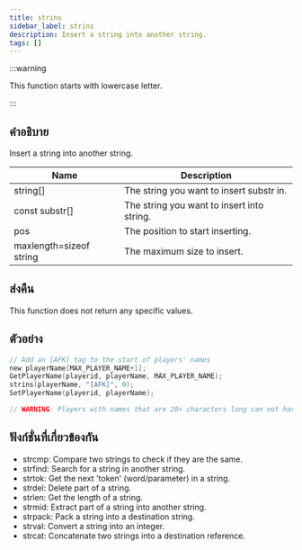 ```yaml
---
title: strins
sidebar_label: strins
description: Insert a string into another string.
tags: []
---
```


:::warning

This function starts with lowercase letter.

:::

## คำอธิบาย

Insert a string into another string.

| Name                    | Description                                |
| ----------------------- | ------------------------------------------ |
| string[]                | The string you want to insert substr in.   |
| const substr[]          | The string you want to insert into string. |
| pos                     | The position to start inserting.           |
| maxlength=sizeof string | The maximum size to insert.                |

## ส่งคืน

This function does not return any specific values.

## ตัวอย่าง

```c
// Add an [AFK] tag to the start of players' names
new playerName[MAX_PLAYER_NAME+1];
GetPlayerName(playerid, playerName, MAX_PLAYER_NAME);
strins(playerName, "[AFK]", 0);
SetPlayerName(playerid, playerName);

// WARNING: Players with names that are 20+ characters long can not have an [AFK] tag, as that would make their name 25 characters long and the limit is 24.
```

## ฟังก์ชั่นที่เกี่ยวข้องกัน

- strcmp: Compare two strings to check if they are the same.
- strfind: Search for a string in another string.
- strtok: Get the next 'token' (word/parameter) in a string.
- strdel: Delete part of a string.
- strlen: Get the length of a string.
- strmid: Extract part of a string into another string.
- strpack: Pack a string into a destination string.
- strval: Convert a string into an integer.
- strcat: Concatenate two strings into a destination reference.
